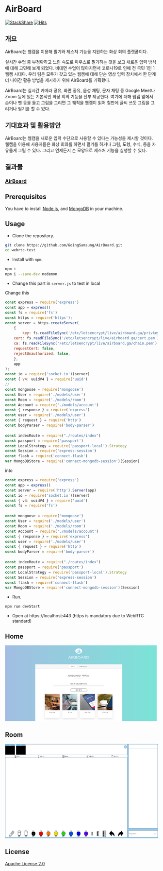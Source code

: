 # AirBoard
[![StackShare](http://img.shields.io/badge/tech-stack-0690fa.svg?style=flat)](https://stackshare.io/goingsamsung/airboard)
[![Hits](https://hits.seeyoufarm.com/api/count/incr/badge.svg?url=https%3A%2F%2Fgithub.com%2FGoingSamsung%2FAirBoard&count_bg=%2379C83D&title_bg=%23555555&icon=samsung.svg&icon_color=%23E7E7E7&title=hits&edge_flat=false)](https://hits.seeyoufarm.com)

## 개요
AirBoard는 웹캠을 이용해 필기와 제스처 기능을 지원하는 화상 회의 플랫폼이다.

실시간 수업 중 부정확하고 느린 속도로 마우스로 필기하는 것을 보고 새로운 입력 방식에 대해 고민해 보게 되었다. 비대면 수업이 많아지면서 코로나19로 인해 전 국민 1인 1웹캠 시대다. 우리 팀은 모두가 갖고 있는 웹캠에 대해 단순 영상 입력 장치에서 한 단계 더 나아간 활용 방법을 제시하기 위해 AirBoard를 기획했다.

AirBoard는 실시간 카메라 공유, 화면 공유, 음성 채팅, 문자 채팅 등 Google Meet나 Zoom 등에 있는 기본적인 화상 희의 기능을 전부 제공한다. 여기에 더해 웹캠 앞에서 손이나 펜 등을 들고 그림을 그리면 그 궤적을 웹캠이 읽어 칠판에 글씨 쓰듯 그림을 그리거나 필기를 할 수 있다.

## 기대효과 및 활용방안
AirBoard는 웹캠을 새로운 입력 수단으로 사용할 수 있다는 가능성을 제시할 것이다. 웹캠을 이용해 사용자들은 화상 회의를 하면서 필기를 하거나 그림, 도형, 수식, 등을 자유롭게 그릴 수 있다. 그리고 언제든지 손 모양으로 제스처 기능을 실행할 수 있다.

## 결과물
### [AirBoard](https://airboard.ga/)

## Prerequisites
You have to install [Node.js](https://nodejs.org/en/), and [MongoDB](https://www.mongodb.com/) in your machine.

## Usage

- Clone the repository.

```bash
git clone https://github.com/GoingSamsung/AirBoard.git
cd webrtc-test
```

- Install with `npm`.

```bash
npm i
npm i --save-dev nodemon
```
- Change this part in `server.js` to test in local

Change this
```javascript
const express = require('express')
const app = express()
const fs = require('fs')
const https = require('https');
const server = https.createServer(
	{
		key: fs.readFileSync('/etc/letsencrypt/live/airboard.ga/privkey.pem'),
    cert: fs.readFileSync('/etc/letsencrypt/live/airboard.ga/cert.pem'),
    ca: fs.readFileSync('/etc/letsencrypt/live/airboard.ga/chain.pem'),
    requestCert: false,
    rejectUnauthorized: false,
	},
	app
);
const io = require('socket.io')(server)
const { v4: uuidV4 } = require('uuid')
//
const mongoose = require('mongoose')
const User = require('./models/user')
const Room = require('./models/room')
const Account = require('./models/account')
const { response } = require('express')
const user = require('./models/user')
const { request } = require('http')
const bodyParser = require('body-parser')

const indexRoute = require("./routes/index")
const passport = require('passport')
const LocalStrategy = require('passport-local').Strategy
const Session = require('express-session')
const flash = require('connect-flash')
var MongoDBStore = require('connect-mongodb-session')(Session)
```
into

```javascript
const express = require('express')
const app = express()
const server = require('http').Server(app)
const io = require('socket.io')(server)
const { v4: uuidV4 } = require('uuid')
const fs = require('fs')

const mongoose = require('mongoose')
const User = require('./models/user')
const Room = require('./models/room')
const Account = require('./models/account')
const { response } = require('express')
const user = require('./models/user')
const { request } = require('http')
const bodyParser = require('body-parser')

const indexRoute = require("./routes/index")
const passport = require('passport')
const LocalStrategy = require('passport-local').Strategy
const Session = require('express-session')
const flash = require('connect-flash')
var MongoDBStore = require('connect-mongodb-session')(Session)
```

- Run.
```bash
npm run devStart
```
- Open at https://localhost:443 (https is mandatory due to WebRTC standard)


## Home
<img width="500" height="250" src="media/home.PNG"/>

## Room
<img width="640" height="310" src="media/room.PNG"/>

## License
[Apache License 2.0](https://github.com/GoingSamsung/AirBoard/blob/master/LICENSE)
